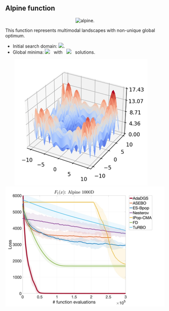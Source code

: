 ## Alpine function

<div align="center"> <img src="https://latex.codecogs.com/svg.latex?&space;f(\mathbf{x})=\sum_{i=1}^d|x_i\sin(x_i)+0.1x_i|" title="alpine" />. </div>

This function represents multimodal landscapes with non-unique global optimum.

- Initial search domain: <img src="https://latex.codecogs.com/svg.latex?&space;\mathbf{x}\in{[-10,10]}^d" title=" "/>.
- Global minima: <img src="https://latex.codecogs.com/svg.latex?&space;f(\mathbf{x}_{opt})=0" title=" "/> &nbsp; with &nbsp; <img src="https://latex.codecogs.com/svg.latex?&space;8^d"/> &nbsp; solutions.

<div align="center"> 
  <img src="image/Alpine.jpg" alt="alpine" height="400"/> &nbsp;&nbsp;&nbsp;&nbsp;&nbsp;
  <img src="image/alpine_error_plot.jpg" alt="error" height="380"/>
</div>

